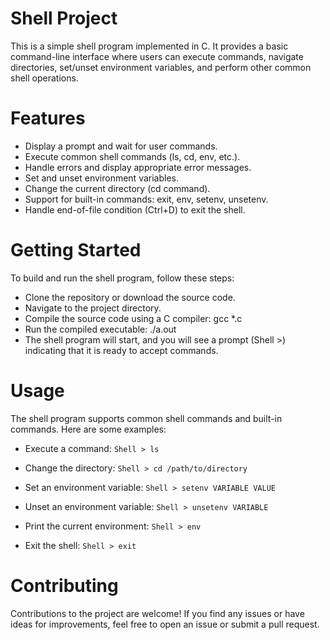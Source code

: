# Shell Project
This is a simple shell program implemented in C. It provides a basic command-line interface where users can execute commands, navigate directories, set/unset environment variables, and perform other common shell operations.

# Features
* Display a prompt and wait for user commands.
* Execute common shell commands (ls, cd, env, etc.).
* Handle errors and display appropriate error messages.
* Set and unset environment variables.
* Change the current directory (cd command).
* Support for built-in commands: exit, env, setenv, unsetenv.
* Handle end-of-file condition (Ctrl+D) to exit the shell.
# Getting Started
To build and run the shell program, follow these steps:

* Clone the repository or download the source code.
* Navigate to the project directory.
* Compile the source code using a C compiler:
  gcc *.c
* Run the compiled executable:
  ./a.out
* The shell program will start, and you will see a prompt (Shell >) indicating that it is ready to accept commands.

# Usage
The shell program supports common shell commands and built-in commands. Here are some examples:

* Execute a command:
 `Shell > ls`

* Change the directory:
  `Shell > cd /path/to/directory`

* Set an environment variable:
 `Shell > setenv VARIABLE VALUE`

* Unset an environment variable:
  `Shell > unsetenv VARIABLE`

* Print the current environment:
  `Shell > env`
* Exit the shell:
  `Shell > exit`

# Contributing
Contributions to the project are welcome! If you find any issues or have ideas for improvements, feel free to open an issue or submit a pull request.

